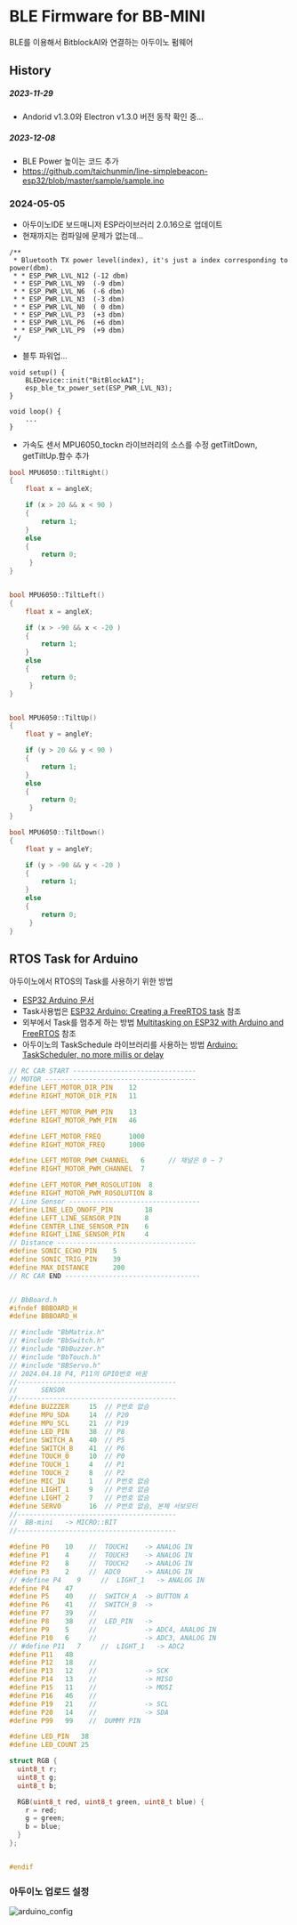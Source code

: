 # BLE Firmware for BB-MINI
BLE를 이용해서 BitblockAI와 연결하는 아두이노 펌웨어

## History
##### 2023-11-29 
- Andorid v1.3.0와 Electron v1.3.0 버전 동작 확인 중...
##### 2023-12-08 
- BLE Power 높이는 코드 추가 
- https://github.com/taichunmin/line-simplebeacon-esp32/blob/master/sample/sample.ino

### 2024-05-05  
- 아두이노IDE 보드매니저 ESP라이브러리 2.0.16으로 업데이트 
- 현재까지는 컴파일에 문제가 없는데...
  
  
```
/**
 * Bluetooth TX power level(index), it's just a index corresponding to power(dbm).
 * * ESP_PWR_LVL_N12 (-12 dbm)
 * * ESP_PWR_LVL_N9  (-9 dbm)
 * * ESP_PWR_LVL_N6  (-6 dbm)
 * * ESP_PWR_LVL_N3  (-3 dbm)
 * * ESP_PWR_LVL_N0  ( 0 dbm)
 * * ESP_PWR_LVL_P3  (+3 dbm)
 * * ESP_PWR_LVL_P6  (+6 dbm)
 * * ESP_PWR_LVL_P9  (+9 dbm)
 */
```
  
- 블투 파워업...  
  
```
void setup() {
    BLEDevice::init("BitBlockAI");
    esp_ble_tx_power_set(ESP_PWR_LVL_N3);
}

void loop() {
    ...
}
```
  
  
- 가속도 센서
MPU6050_tockn 라이브러리의 소스를 수정
getTiltDown, getTiltUp.함수 추가 
  
```c
bool MPU6050::TiltRight()
{
	float x = angleX;

	if (x > 20 && x < 90 )
	{
		return 1;
	}
	else
	{
		return 0;
	 }
}


bool MPU6050::TiltLeft()
{
	float x = angleX;

	if (x > -90 && x < -20 )
	{
		return 1;
	}
	else
	{
		return 0;
	 }
}


bool MPU6050::TiltUp()
{
	float y = angleY;

	if (y > 20 && y < 90 )
	{
		return 1;
	}
	else
	{
		return 0;
	 }
}

bool MPU6050::TiltDown()
{
	float y = angleY;

	if (y > -90 && y < -20 )
	{
		return 1;
	}
	else
	{
		return 0;
	 }
}
```

## RTOS Task for Arduino
아두이노에서 RTOS의 Task를 사용하기 위한 방법 

-  [ESP32 Arduino 문서](https://docs.espressif.com/projects/arduino-esp32/en/latest/migration_guides/2.x_to_3.0.html)   
-  Task사용법은 [ESP32 Arduino: Creating a FreeRTOS task](https://techtutorialsx.com/2017/05/06/esp32-arduino-creating-a-task/) 참조
-  외부에서 Task를 멈추게 하는 방법 [Multitasking on ESP32 with Arduino and FreeRTOS](https://simplyexplained.com/blog/multitasking-esp32-arduino-freertos/) 참조   
-  아두이노의 TaskSchedule 라이브러리를 사용하는 방법 [Arduino: TaskScheduler, no more millis or delay](https://www.electrosoftcloud.com/en/arduino-taskscheduler-no-more-millis-or-delay/)

```c
// RC CAR START -------------------------------
// MOTOR --------------------------------------
#define LEFT_MOTOR_DIR_PIN    12
#define RIGHT_MOTOR_DIR_PIN   11

#define LEFT_MOTOR_PWM_PIN    13
#define RIGHT_MOTOR_PWM_PIN   46

#define LEFT_MOTOR_FREQ       1000
#define RIGHT_MOTOR_FREQ      1000

#define LEFT_MOTOR_PWM_CHANNEL   6		// 채널은 0 ~ 7
#define RIGHT_MOTOR_PWM_CHANNEL  7

#define LEFT_MOTOR_PWM_ROSOLUTION  8
#define RIGHT_MOTOR_PWM_ROSOLUTION 8
// Line Sensor ---------------------------------
#define LINE_LED_ONOFF_PIN        18
#define LEFT_LINE_SENSOR_PIN      8
#define CENTER_LINE_SENSOR_PIN    6
#define RIGHT_LINE_SENSOR_PIN     4
// Distance -----------------------------------
#define SONIC_ECHO_PIN    5
#define SONIC_TRIG_PIN    39
#define MAX_DISTANCE      200
// RC CAR END ----------------------------------


// BbBoard.h
#ifndef BBBOARD_H
#define BBBOARD_H

// #include "BbMatrix.h"  
// #include "BbSwitch.h"
// #include "BbBuzzer.h"
// #include "BbTouch.h"
// #include "BBServo.h"
// 2024.04.18 P4, P11의 GPIO번호 바꿈 
//----------------------------------------
//      SENSOR        
//----------------------------------------
#define BUZZZER     15  // P번호 없슴
#define MPU_SDA     14  // P20
#define MPU_SCL     21  // P19
#define LED_PIN     38  // P8
#define SWITCH_A    40  // P5
#define SWITCH_B    41  // P6
#define TOUCH_0     10  // P0
#define TOUCH_1     4   // P1
#define TOUCH_2     8   // P2
#define MIC_IN      1   // P번호 없슴
#define LIGHT_1     9   // P번호 없슴
#define LIGHT_2     7   // P번호 없슴
#define SERVO       16  // P번호 없슴, 본체 서보모터 
//----------------------------------------
//  BB-mini   -> MICRO::BIT
//----------------------------------------

#define P0    10    //  TOUCH1    -> ANALOG IN
#define P1    4     //  TOUCH3    -> ANALOG IN
#define P2    8     //  TOUCH2    -> ANALOG IN
#define P3    2     //  ADC0      -> ANALOG IN 
// #define P4    9     //  LIGHT_1   -> ANALOG IN
#define P4    47
#define P5    40    //  SWITCH_A  -> BUTTON A
#define P6    41    //  SWITCH_B  ->
#define P7    39    //
#define P8    38    //  LED_PIN   ->
#define P9    5     //            -> ADC4, ANALOG IN 
#define P10   6     //            -> ADC3, ANALOG IN
// #define P11   7     //  LIGHT_1   -> ADC2
#define P11   48
#define P12   18    //
#define P13   12    //            -> SCK
#define P14   13    //            -> MISO
#define P15   11    //            -> MOSI
#define P16   46    //
#define P19   21    //            -> SCL
#define P20   14    //            -> SDA
#define P99   99    //  DUMMY PIN

#define LED_PIN   38
#define LED_COUNT 25

struct RGB {
  uint8_t r;
  uint8_t g;
  uint8_t b;

  RGB(uint8_t red, uint8_t green, uint8_t blue) {
    r = red;
    g = green;
    b = blue;
  }
};


#endif

```


### 아두이노 업로드 설정 
![arduino_config](./png/arduino_config.png)
